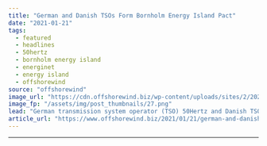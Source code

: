 ```yaml
---
title: "German and Danish TSOs Form Bornholm Energy Island Pact"
date: "2021-01-21"
tags: 
  - featured
  - headlines
  - 50hertz
  - bornholm energy island
  - energinet
  - energy island
  - offshorewind
source: "offshorewind"
image_url: "https://cdn.offshorewind.biz/wp-content/uploads/sites/2/2021/01/21095008/German-and-Danish-TSOs-Form-Bornholm-Energy-Island-Pact.png"
image_fp: "/assets/img/post_thumbnails/27.png"
lead: "German transmission system operator (TSO) 50Hertz and Danish TSO Energinet have signed a Letter"
article_url: "https://www.offshorewind.biz/2021/01/21/german-and-danish-tsos-form-bornholm-energy-island-pact/"
---
```


---
